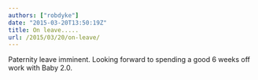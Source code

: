 ```yaml
---
authors: ["robdyke"]
date: "2015-03-20T13:50:19Z"
title: On leave.....
url: /2015/03/20/on-leave/
---
```

Paternity leave imminent. Looking forward to spending a good 6 weeks off work with Baby 2.0.